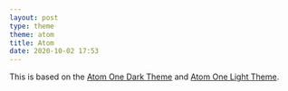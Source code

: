 ```yaml
---
layout: post
type: theme
theme: atom
title: Atom
date: 2020-10-02 17:53
---
```


This is based on the [Atom One Dark Theme](https://marketplace.visualstudio.com/items?itemName=akamud.vscode-theme-onedark) and [Atom One Light Theme](https://github.com/akamud/vscode-theme-onelight).
